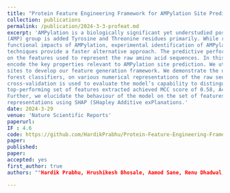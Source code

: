 ```yaml
---
title: "Protein Feature Engineering Framework for AMPylation Site Prediction"
collection: publications
permalink: /publication/2024-3-3-profeat.md
excerpt: 'AMPylation is a biologically significant yet understudied post-translational modification where an adenosine monophosphate
(AMP) group is added Tyrosine and Threonine residues primarily. While recent work has illuminated the prevalence and
functional impacts of AMPylation, experimental identification of AMPylation sites remains challenging. Computational prediction
techniques provide a faster alternative approach. The predictive performance of machine learning models is highly dependent
on the features used to represent the raw amino acid sequences. In this work, we introduce a novel feature extraction pipeline to
encode the key properties relevant to AMPylation site prediction. We utilize a recently published dataset of curated AMPylation
sites to develop our feature generation framework. We demonstrate the utility of our extracted features by training random
forest classifiers, on various numerical representations of the raw sequences extracted with the help of our framework. 10-fold
cross-validation is used to evaluate the model’s capability to distinguish between AMPylated and non-AMPylated sites. The
top-performing set of features extracted achieved MCC score of 0.58, Accuracy of 0.8, AUC-ROC of 0.85 and F1 score of 0.73.
Further, we elucidate the behaviour of the model on the set of features consisting of monogram and bigram counts for various
representations using SHAP (SHapley Additive exPlanations.'
date: 2024-3-29
venue: 'Nature Scientific Reports'
paperurl:
IF : 4.6 
code: https://github.com/HardikPrabhu/Protein-Feature-Engineering-Framework-for-AMPylation-Site-Prediction
paper: 
published: 
paper: 
accepted: yes
first_author: true
authors: ""Hardik Prabhu, Hrushikesh Bhosale, Aamod Sane, Renu Dhadwal, Vigneshwar Ramakrishnan, Jayaraman Valadi""

---
```



    

